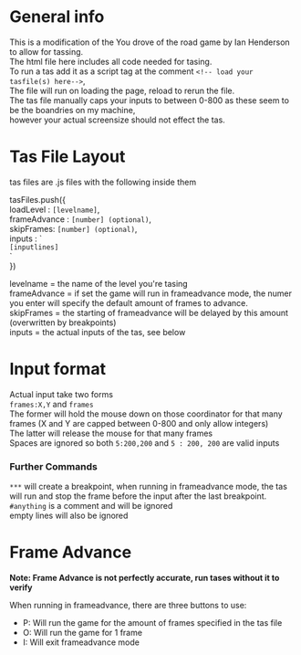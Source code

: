 # General info
This is a modification of the You drove of the road game by Ian Henderson to allow for tassing.<br>
The html file here includes all code needed for tasing. <br>
To run a tas add it as a script tag at the comment `<!-- load your tasfile(s) here-->`, <br>
The file will run on loading the page, reload to rerun the file. <br>
The tas file manually caps your inputs to between 0-800 as these seem to be the boandries on my machine,<br>
however your actual screensize should not effect the tas. 

# Tas File Layout
tas files are .js files with the following inside them


tasFiles.push({<br>
loadLevel : `[levelname]`,<br>
frameAdvance : `[number] (optional)`,<br>
skipFrames: `[number] (optional)`,<br>
inputs : \`<br>
`[inputlines]`<br>
`<br>
})

levelname = the name of the level you're tasing<br>
frameAdvance = if set the game will run in frameadvance mode, the numer you enter will specify the default amount of frames to advance.<br>
skipFrames = the starting of frameadvance will be delayed by this amount (overwritten by breakpoints)<br>
inputs = the actual inputs of the tas, see below

# Input format
Actual input take two forms<br>
`frames:X,Y` and `frames`<br>
The former will hold the mouse down on those coordinator for that many frames (X and Y are capped between 0-800 and only allow integers)<br>
The latter will release the mouse for that many frames<br>
Spaces are ignored so both `5:200,200` and `5 : 200, 200` are valid inputs

### Further Commands
`***` will create a breakpoint, when running in frameadvance mode, the tas will run and stop the frame before the input after the last breakpoint.<br>
`#anything` is a comment and will be ignored<br>
empty lines will also be ignored

# Frame Advance
**Note: Frame Advance is not perfectly accurate, run tases without it to verify**

When running in frameadvance, there are three buttons to use:<br>
- P: Will run the game for the amount of frames specified in the tas file
- O: Will run the game for 1 frame
- I: Will exit frameadvance mode